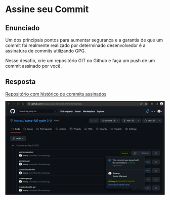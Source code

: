 # Assine seu Commit

## Enunciado

Um dos principais pontos para aumentar segurança e a garantia de que um commit foi realmente realizado por determinado desenvolvedor é a assinatura de commits utilizando GPG.

Nesse desafio, crie um repositório GIT no Github e faça um push de um commit assinado por você.

## Resposta

[Repositório com histórico de commits assinados](https://github.com/lmarqs/curso-full-cycle-3-0/commits/main)

![Screenshot](./screenshot.png "Screenshot")
